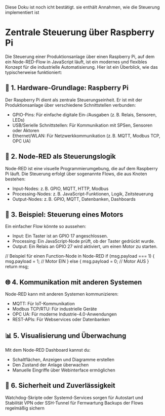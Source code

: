 Diese Doku ist noch icht bestätigt. sie enthält Annahmen, wie die Steuerung implementiert ist
# Zentrale Steuerung über Raspberry Pi
Die Steuerung einer Produktionsanlage über einen Raspberry Pi, auf dem ein Node-RED-Flow in JavaScript läuft, ist ein modernes und flexibles Konzept für die industrielle Automatisierung. Hier ist ein Überblick, wie das typischerweise funktioniert:  

## 🔧 1. Hardware-Grundlage: Raspberry Pi 

Der Raspberry Pi dient als zentrale Steuerungseinheit. Er ist mit der Produktionsanlage über verschiedene Schnittstellen verbunden: 

* GPIO-Pins: Für einfache digitale Ein-/Ausgaben (z. B. Relais, Sensoren, LEDs) 
* USB/Serielle Schnittstellen: Für Kommunikation mit SPSen, Sensoren oder Aktoren 
* Ethernet/WLAN: Für Netzwerkkommunikation (z. B. MQTT, Modbus TCP, OPC UA) 
 
## 🧠 2. Node-RED als Steuerungslogik 

Node-RED ist eine visuelle Programmierumgebung, die auf dem Raspberry Pi läuft. Die Steuerung erfolgt über sogenannte Flows, die aus Knoten bestehen: 

* Input-Nodes: z. B. GPIO, MQTT, HTTP, Modbus 
* Processing-Nodes: z. B. JavaScript-Funktionen, Logik, Zeitsteuerung 
* Output-Nodes: z. B. GPIO, MQTT, Datenbanken, Dashboards 

## 🧩 3. Beispiel: Steuerung eines Motors 

Ein einfacher Flow könnte so aussehen: 

* Input: Ein Taster ist an GPIO 17 angeschlossen. 
* Processing: Ein JavaScript-Node prüft, ob der Taster gedrückt wurde. 
* Output: Ein Relais an GPIO 27 wird aktiviert, um einen Motor zu starten. 

// Beispiel für einen Function-Node in Node-RED 
if (msg.payload === 1) { 
    msg.payload = 1; // Motor EIN 
} else { 
    msg.payload = 0; // Motor AUS 
} 
return msg; 
 

## 🌐 4. Kommunikation mit anderen Systemen 

Node-RED kann mit anderen Systemen kommunizieren: 

* MQTT: Für IoT-Kommunikation 
* Modbus TCP/RTU: Für industrielle Geräte 
* OPC UA: Für moderne Industrie-4.0-Anwendungen 
* REST-APIs: Für Webservices oder Datenbanken 
 

## 📊 5. Visualisierung und Überwachung 

Mit dem Node-RED Dashboard kannst du: 

* Schaltflächen, Anzeigen und Diagramme erstellen 
* Den Zustand der Anlage überwachen 
* Manuelle Eingriffe über Webinterface ermöglichen 

## 🔐 6. Sicherheit und Zuverlässigkeit 

Watchdog-Skripte oder Systemd-Services sorgen für Autostart und Stabilität 
VPN oder SSH-Tunnel für Fernwartung 
Backups der Flows regelmäßig sichern 
